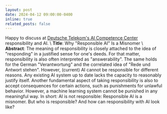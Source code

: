 ```yaml
---
layout: post
date: 2024-04-12 09:00:00-0400
inline: true
related_posts: false
---
```


Happy to discuss at [Deutsche Telekom's AI Competence Center](https://www.telekom.com/en/company/digital-responsibility/details/artificial-intelligence-at-deutsche-telekom-1055154) responsibility and AI.
\\
**Title**: Why "Responsible AI" Is a Misnomer
\\
**Abstract**: The meaning of responsibility is closely attached to the idea of "responding" in a justified sense for one's deeds. For that matter, responsibility is also often interpreted as "answerability". The same holds for the German "Verantwortung" and the correlated idea of "Rede und Antwort stehen". However, (current) AI cannot be responsible for different reasons. Any existing AI system up to date lacks the capacity to reasonably justify itself. Another fundamental aspect of taking responsibility is also to accept consequences for certain actions, such as punishments for unlawful behavior. However, a machine learning system cannot be punished in any meaningful way. In short: AI is not responsible: Responsible AI is a misnomer. But who is responsible? And how can responsibility with AI look like?